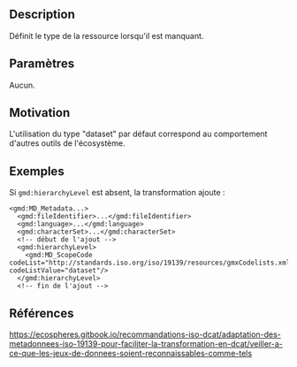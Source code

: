 ## Description

Définit le type de la ressource lorsqu'il est manquant.


## Paramètres

Aucun.


## Motivation

L'utilisation du type "dataset" par défaut correspond au comportement d'autres outils de l'écosystème.


## Exemples

Si `gmd:hierarchyLevel` est absent, la transformation ajoute :

    <gmd:MD_Metadata...>
      <gmd:fileIdentifier>...</gmd:fileIdentifier>
      <gmd:language>...</gmd:language>
      <gmd:characterSet>...</gmd:characterSet>
      <!-- début de l'ajout -->
      <gmd:hierarchyLevel>
        <gmd:MD_ScopeCode codeList="http://standards.iso.org/iso/19139/resources/gmxCodelists.xml#MD_ScopeCode" codeListValue="dataset"/>
      </gmd:hierarchyLevel>
      <!-- fin de l'ajout -->


## Références

https://ecospheres.gitbook.io/recommandations-iso-dcat/adaptation-des-metadonnees-iso-19139-pour-faciliter-la-transformation-en-dcat/veiller-a-ce-que-les-jeux-de-donnees-soient-reconnaissables-comme-tels
